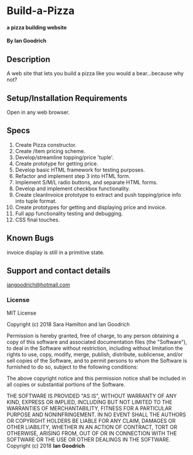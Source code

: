 # Build-a-Pizza

#### a pizza building website

#### By Ian Goodrich

## Description

A web site that lets you build a pizza like you would a bear...because why not?

## Setup/Installation Requirements

Open in any web browser.

## Specs
1. Create Pizza constructor.
2. Create /item pricing scheme.
3. Develop/streamline topping/price 'tuple'.
4. Create prototype for getting price.
5. Develop basic HTML framework for testing purposes.
6. Refactor and implement step 3 into HTML form.
7. Implement S/M/L radio buttons, and separate HTML forms.
8. Develop and implement checkbox functionality.
9. Create cleanInvoice prototype to extract and push topping/price info into tuple format.
10. Create prototypes for getting and displaying price and invoice.
11. Full app functionality testing and debugging.
12. CSS final touches. 

## Known Bugs
invoice display is still in a primitive state.
## Support and contact details

iangoodrich@hotmail.com


### License
MIT License

Copyright (c) 2018 Sara Hamilton and Ian Goodrich

Permission is hereby granted, free of charge, to any person obtaining a copy of this software and associated documentation files (the "Software"), to deal in the Software without restriction, including without limitation the rights to use, copy, modify, merge, publish, distribute, sublicense, and/or sell copies of the Software, and to permit persons to whom the Software is furnished to do so, subject to the following conditions:

The above copyright notice and this permission notice shall be included in all copies or substantial portions of the Software.

THE SOFTWARE IS PROVIDED "AS IS", WITHOUT WARRANTY OF ANY KIND, EXPRESS OR IMPLIED, INCLUDING BUT NOT LIMITED TO THE WARRANTIES OF MERCHANTABILITY, FITNESS FOR A PARTICULAR PURPOSE AND NONINFRINGEMENT. IN NO EVENT SHALL THE AUTHORS OR COPYRIGHT HOLDERS BE LIABLE FOR ANY CLAIM, DAMAGES OR OTHER LIABILITY, WHETHER IN AN ACTION OF CONTRACT, TORT OR OTHERWISE, ARISING FROM, OUT OF OR IN CONNECTION WITH THE SOFTWARE OR THE USE OR OTHER DEALINGS IN THE SOFTWARE.
Copyright (c) 2018 **Ian Goodrich**
